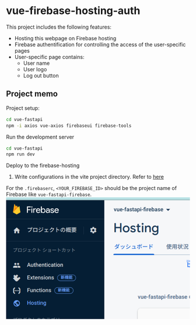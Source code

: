 # vue-firebase-hosting-auth

This project includes the following features:
- Hosting this webpage on Firebase hosting
- Firebase authentification for controlling the access of the user-specific pages
- User-specific page contains:
  - User name
  - User logo
  - Log out button

## Project memo
Project setup:
```bash
cd vue-fastapi
npm -i axios vue-axios firebaseui firebase-tools
```

Run the development server
```bash
cd vue-fastapi
npm run dev
```

Deploy to the firebase-hosting

1. Write configurations in the vite project directory. Refer to [here](https://ja.vitejs.dev/guide/static-deploy.html#google-firebase)

For the `.firebaserc`, `<YOUR_FIREBASE_ID>` should be the project name of Firebase like `vue-fastapi-firebase`.
![fig](fig.png)